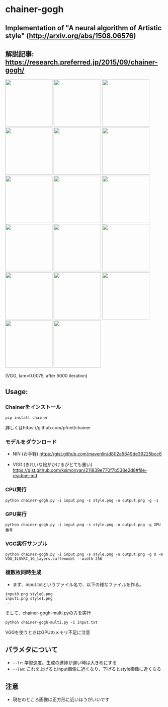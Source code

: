 # chainer-gogh

## Implementation of "A neural algorithm of Artistic style" (http://arxiv.org/abs/1508.06576)
## 解説記事: https://research.preferred.jp/2015/09/chainer-gogh/

<img src="https://raw.githubusercontent.com/mattya/chainer-gogh/master/sample_images/cat.png" height="150px">


<img src="https://raw.githubusercontent.com/mattya/chainer-gogh/master/sample_images/style_0.png" height="150px">
<img src="https://raw.githubusercontent.com/mattya/chainer-gogh/master/sample_images/im0.png" height="150px">
<img src="https://raw.githubusercontent.com/mattya/chainer-gogh/master/sample_images/style_1.png" height="150px">
<img src="https://raw.githubusercontent.com/mattya/chainer-gogh/master/sample_images/im1.png" height="150px">

<img src="https://raw.githubusercontent.com/mattya/chainer-gogh/master/sample_images/style_2.png" height="150px">
<img src="https://raw.githubusercontent.com/mattya/chainer-gogh/master/sample_images/im2.png" height="150px">
<img src="https://raw.githubusercontent.com/mattya/chainer-gogh/master/sample_images/style_3.png" height="150px">
<img src="https://raw.githubusercontent.com/mattya/chainer-gogh/master/sample_images/im3.png" height="150px">

<img src="https://raw.githubusercontent.com/mattya/chainer-gogh/master/sample_images/style_4.jpg" height="150px">
<img src="https://raw.githubusercontent.com/mattya/chainer-gogh/master/sample_images/im4.png" height="150px">
<img src="https://raw.githubusercontent.com/mattya/chainer-gogh/master/sample_images/style_5.png" height="150px">
<img src="https://raw.githubusercontent.com/mattya/chainer-gogh/master/sample_images/im5.png" height="150px">

<img src="https://raw.githubusercontent.com/mattya/chainer-gogh/master/sample_images/style_6.png" height="150px">
<img src="https://raw.githubusercontent.com/mattya/chainer-gogh/master/sample_images/im6.png" height="150px">
<img src="https://raw.githubusercontent.com/mattya/chainer-gogh/master/sample_images/style_7.png" height="150px">
<img src="https://raw.githubusercontent.com/mattya/chainer-gogh/master/sample_images/im7.png" height="150px">

(VGG, lam=0.0075, after 5000 iteration)

## Usage:
### Chainerをインストール
```
pip install chainer
```
詳しくはhttps://github.com/pfnet/chainer

### モデルをダウンロード
* NIN (お手軽) https://gist.github.com/mavenlin/d802a5849de39225bcc6

* VGG (きれいな絵がかけるがとても重い) https://gist.github.com/ksimonyan/211839e770f7b538e2d8#file-readme-md


### CPU実行
```
python chainer-gogh.py -i input.png -s style.png -o output.png -g -1
```

### GPU実行
```
python chainer-gogh.py -i input.png -s style.png -o output.png -g GPU番号
```

### VGG実行サンプル
```
python chainer-gogh.py -i input.png -s style.png -o output.png -g 0 -m VGG_ILSVRC_16_layers.caffemodel --width 256
```

### 複数枚同時生成
* まず、input.txtというファイル名で、以下の様なファイルを作る。
```
input0.png style0.png
input1.png style1.png
...
```
そして、chainer-gogh-multi.pyの方を実行
```
python chainer-gogh-multi.py -i input.txt
```
VGGを使うときはGPUのメモリ不足に注意

## パラメタについて
* `--lr`: 学習速度。生成の進捗が遅い時は大きめにする
* `--lam`: これを上げるとinput画像に近くなり、下げるとstyle画像に近くなる

## 注意
* 現在のところ画像は正方形に近いほうがいいです
